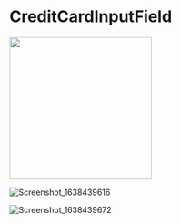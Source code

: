 # CreditCardInputField

<img src="https://user-images.githubusercontent.com/80398950/144401451-0da7cf01-34bf-4f5e-8cc5-7219361eb80a.png" width="250" height="250" />


![Screenshot_1638439616](https://user-images.githubusercontent.com/80398950/144401451-0da7cf01-34bf-4f5e-8cc5-7219361eb80a.png)


![Screenshot_1638439672](https://user-images.githubusercontent.com/80398950/144401461-16e5c602-ab00-4206-8f6d-e088776ed46a.png)
